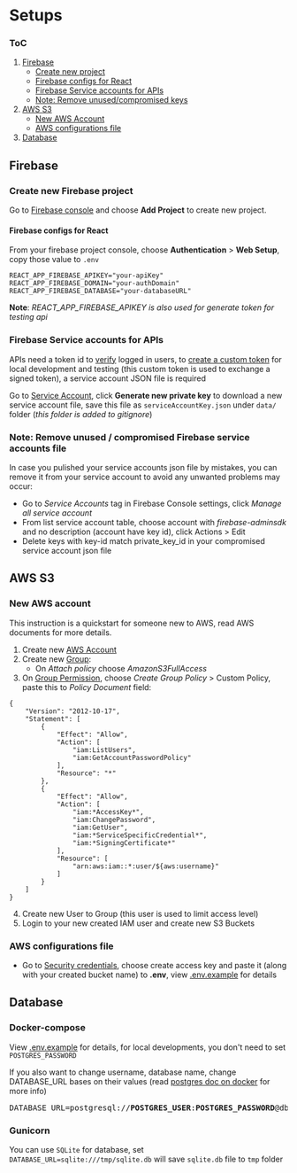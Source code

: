 # Setups

### ToC
1. [Firebase](#firebase)
    - [Create new project](#create-new-firebase-project)
    - [Firebase configs for React](#firebase-configs-for-react)
    - [Firebase Service accounts for APIs](#firebase-service-accounts-for-apis)
    - [Note: Remove unused/compromised keys](#note-remove-unused--compromised-firebase-service-accounts-file)
2. [AWS S3](#aws-s3)
    - [New AWS Account](#new-aws-account)
    - [AWS configurations file](#aws-configurations-file)
3. [Database](#database)

## Firebase
### Create new Firebase project
Go to [Firebase console](https://console.firebase.google.com/) and choose **Add Project** to create new project.

#### Firebase configs for React
From your firebase project console, choose **Authentication** > **Web Setup**, copy those value to `.env`
```
REACT_APP_FIREBASE_APIKEY="your-apiKey"
REACT_APP_FIREBASE_DOMAIN="your-authDomain"
REACT_APP_FIREBASE_DATABASE="your-databaseURL"
```
**Note**: *REACT_APP_FIREBASE_APIKEY is also used for generate token for testing api*

### Firebase Service accounts for APIs
APIs need a token id to [verify](https://firebase.google.com/docs/auth/admin/verify-id-tokens) logged in users, to [create a custom token](https://firebase.google.com/docs/auth/admin/create-custom-tokens) for local development and testing (this custom token is used to exchange a signed token), a service account JSON file is required

Go to [Service Account](https://console.firebase.google.com/project/_/settings/serviceaccounts/adminsdk), click **Generate new private key** to download a new service account file, save this file as `serviceAccountKey.json` under `data/` folder (*this folder is added to gitignore*)

### Note: Remove unused / compromised Firebase service accounts file
In case you pulished your service accounts json file by mistakes, you can remove it from your service account to avoid any unwanted problems may occur:
- Go to *Service Accounts* tag in Firebase Console settings, click *Manage all service account*
- From list service account table, choose account with *firebase-adminsdk* and no description (account have key id), click Actions > Edit
- Delete keys with key-id match private_key_id in your compromised service account json file


## AWS S3
### New AWS account
This instruction is a quickstart for someone new to AWS, read AWS documents for more details.
1. Create new [AWS Account](https://aws.amazon.com)
2. Create new [Group](https://console.aws.amazon.com/iam/home#/groups):
    + On *Attach policy* choose *AmazonS3FullAccess*
3. On [Group Permission](https://console.aws.amazon.com/iam/home#/groups/), choose *Create Group Policy* > Custom Policy, paste this to *Policy Document* field:
```
{
    "Version": "2012-10-17",
    "Statement": [
        {
            "Effect": "Allow",
            "Action": [
                "iam:ListUsers",
                "iam:GetAccountPasswordPolicy"
            ],
            "Resource": "*"
        },
        {
            "Effect": "Allow",
            "Action": [
                "iam:*AccessKey*",
                "iam:ChangePassword",
                "iam:GetUser",
                "iam:*ServiceSpecificCredential*",
                "iam:*SigningCertificate*"
            ],
            "Resource": [
                "arn:aws:iam::*:user/${aws:username}"
            ]
        }
    ]
}
```
4. Create new User to Group (this user is used to limit access level)
5. Login to your new created IAM user and create new S3 Buckets
### AWS configurations file
+ Go to [Security credentials](https://console.aws.amazon.com/iam/home#/security_credentials), choose create access key and paste it (along with your created bucket name) to **.env**, view [.env.example](.env.example) for details

## Database
### Docker-compose
View [.env.example](.env.example) for details, for local developments, you don't need to set `POSTGRES_PASSWORD`

If you also want to change username, database name, change DATABASE_URL bases on their values (read [postgres doc on docker](https://hub.docker.com/_/postgres) for more info)

<pre>DATABASE_URL=postgresql://<b>POSTGRES_USER</b>:<b>POSTGRES_PASSWORD</b>@db:5432/<b>POSTGRES_DB</b>
</pre>

### Gunicorn

You can use `SQLite` for database, set `DATABASE_URL=sqlite:///tmp/sqlite.db` will save `sqlite.db` file to `tmp` folder
